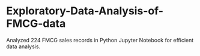 # Exploratory-Data-Analysis-of-FMCG-data
Analyzed 224 FMCG sales records in Python Jupyter Notebook for efficient data analysis.

